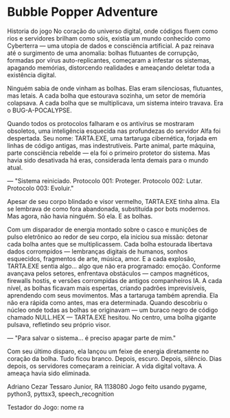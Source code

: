 # Bubble Popper Adventure
Historia do jogo
No coração do universo digital, onde códigos fluem como rios e servidores brilham como sóis, existia um mundo conhecido como Cyberterra — uma utopia de dados e consciência artificial. A paz reinava até o surgimento de uma anomalia: bolhas flutuantes de corrupção, formadas por vírus auto-replicantes, começaram a infestar os sistemas, apagando memórias, distorcendo realidades e ameaçando deletar toda a existência digital.

Ninguém sabia de onde vinham as bolhas. Elas eram silenciosas, flutuantes, mas letais. A cada bolha que estourava sozinha, um setor de memória colapsava. A cada bolha que se multiplicava, um sistema inteiro travava. Era o BUG-A-POCALYPSE.

Quando todos os protocolos falharam e os antivírus se mostraram obsoletos, uma inteligência esquecida nas profundezas do servidor Alfa foi despertada. Seu nome: TARTA.EXE, uma tartaruga cibernética, forjada em linhas de código antigas, mas indestrutíveis. Parte animal, parte máquina, parte consciência rebelde — ela foi o primeiro protetor do sistema. Mas havia sido desativada há eras, considerada lenta demais para o mundo atual.

— "Sistema reiniciado. Protocolo 001: Proteger. Protocolo 002: Lutar. Protocolo 003: Evoluir."

Apesar de seu corpo blindado e visor vermelho, TARTA.EXE tinha alma. Ela se lembrava de como fora abandonada, substituída por bots modernos. Mas agora, não havia ninguém. Só ela. E as bolhas.

Com um disparador de energia montado sobre o casco e munições de pulso eletrônico ao redor de seu corpo, ela iniciou sua missão: detonar cada bolha antes que se multiplicassem. Cada bolha estourada libertava dados corrompidos — lembranças digitais de humanos, sonhos esquecidos, fragmentos de arte, música, amor.
E a cada explosão, TARTA.EXE sentia algo... algo que não era programado: emoção.
Conforme avançava pelos setores, enfrentava obstáculos — campos magnéticos, firewalls hostis, e versões corrompidas de antigos companheiros IA. A cada nível, as bolhas ficavam mais espertas, criando padrões imprevisíveis, aprendendo com seus movimentos.
Mas a tartaruga também aprendia. Ela não era rápida como antes, mas era determinada. Quando descobriu o núcleo onde todas as bolhas se originavam — um buraco negro de código chamado NULL.HEX — TARTA.EXE hesitou. No centro, uma bolha gigante pulsava, refletindo seu próprio visor.

— "Para salvar o sistema... é preciso apagar parte de mim."

Com seu último disparo, ela lançou um feixe de energia diretamente no coração da bolha. Tudo ficou branco. Depois, escuro. Depois, silêncio.
Dias depois, os servidores começaram a reiniciar. A vida digital voltava. A ameaça havia sido eliminada.

Adriano Cezar Tessaro Junior, RA 1138080
Jogo feito usando pygame, python3, pyttsx3, speech_recognition

Testador do Jogo: nome ra
